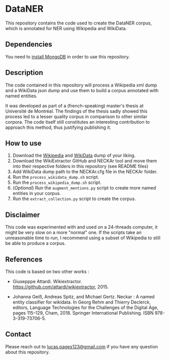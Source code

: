 # DataNER

This repository contains the code used to create the DataNER corpus, which is annotated for NER using Wikipedia and WikiData.

## Dependencies

You need to [install MongoDB](https://www.mongodb.com/docs/manual/administration/install-community/) in order to use this repository.


## Description

The code contained in this repository will process a Wikipedia xml dump and a WikiData json dump and use them
to build a corpus annotated with named entities.

It was developed as part of a (french-speaking) master's thesis at Université de Montréal. The findings of the thesis sadly showed this process led to a lesser quality corpus in comparison to other similar corpora.
The code itself still constitutes an interesting contribution to approach this method, thus justifying publishing it.


## How to use

1. Download the [Wikipedia](https://en.wikipedia.org/wiki/Wikipedia:Database_download) and [WikiData](https://www.wikidata.org/wiki/Wikidata:Database_download#JSON_dumps_(recommended)) dump of your liking.
2. Download the WikiExtractor GitHub and NECKAr tool and move them into their respective folders in this repository (see README files)
3. Add WikiData dump path to the NECKAr.cfg file in the NECKAr folder.
4. Run the `process_wikidata_dump.sh` script.
5. Run the `process_wikipedia_dump.sh` script.
6. (_Optional_) Run the `augment_mentions.py` script to create more named entities in your corpus.
7. Run the `extract_collection.py` script to create the corpus.

## Disclaimer

This code was experimented with and used on a 24-threads computer, it might be very slow on a more "normal" one.
If the scripts take an unreasonable time to run, I recommend using a subset of Wikipedia to still be able to produce a corpus.


## References

This code is based on two other works :

* Giusepppe Attardi. Wikiextractor. https://github.com/attardi/wikiextractor, 2015.

* Johanna Geiß, Andreas Spitz, and Michael Gertz. Neckar : A named entity classifier for wikidata. In Georg Rehm and Thierry Declerck, editors, Language Technologies for the Challenges of the Digital Age, pages 115–129, Cham, 2018. Springer International Publishing. ISBN 978-3-319-73706-5.

## Contact

Please reach out to [lucas.pages123@gmail.com](mailto:lucas.pages123@gmail.com) if you have any question about this repository.
